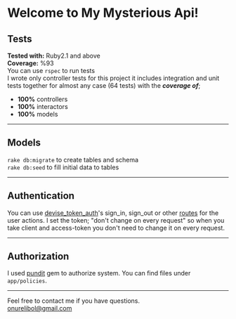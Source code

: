 Welcome to My Mysterious Api!
===================

Tests
------------------
**Tested with:**  Ruby2.1 and above  
**Coverage:**  %93  
You can use `rspec` to run tests  
I wrote only controller tests for this project it includes integration and unit tests together for almost any case (64 tests) with the ***coverage of***;

 - **100%** controllers
 - **100%** interactors
 - **100%** models

---------------------------------------------------------------------------------------------------------

Models
------------------
`rake db:migrate` to create tables and schema  
`rake db:seed` to fill initial data to tables

---------------------------------------------------------------------------------------------------------

Authentication
------------------
You can use [devise_token_auth](https://github.com/lynndylanhurley/devise_token_auth)'s sign_in, sign_out or other [routes](https://github.com/lynndylanhurley/devise_token_auth#usage-tldr) for the user actions. I set the token;  "don't change on every request" so when you take client and access-token you don't need to change it on every request.

---------------------------------------------------------------------------------------------------------

Authorization
------------------
I used [pundit](https://github.com/elabs/pundit) gem to authorize system. You can find files under `app/policies`.

---------------------------------------------------------------------------------------------------------

Feel free to contact me if you have questions.  
[onurelibol@gmail.com](mailto:onurelibol@gmail.com)  